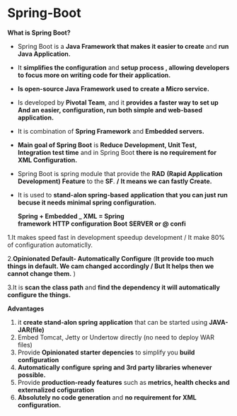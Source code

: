 # Spring-Boot
__****What is Spring Boot?****__
* Spring Boot is a ****Java Framework that makes it easier to create**** and ****run Java Application.****
* It ****simplifies the configuration**** and ****setup process , allowing developers to focus more on writing code for their application.****
* ****Is open-source Java Framework used to create a Micro service.****
* Is developed by ****Pivotal Team****, and it ****provides a faster way to set up And an easier, configuration, run both simple and web-based application.****
* It is combination of ****Spring Framework**** and ****Embedded servers.****
* ****Main goal of Spring Boot**** is ****Reduce Development, Unit Test, Integration test time**** and in Spring Boot ****there is no requirement for XML Configuration.****
* Spring Boot is spring module that provide the ****RAD**** ****(Rapid Application Development)**** ****Feature**** to the ****SF****. ****/**** ****It means we can fastly Create.****
* It is used to ****stand-alon** spring-based** ****application****  ****that you can just run becuse it needs minimal spring configuration.****


   ****Spring + Embedded     _      XML<bean>     =    Spring  
  framework****  ****HTTP             configuration      Boot****
                      ****SERVER     or @ confi****

  
1.It makes speed fast in development speedup development / It make 80% of configuration automaticlly.
  
2.****Opinionated Default- Automatically Configure**** (****It provide too much things in default. We cam changed accordingly / But It helps then we cannot change them.**** )

3.It is ****scan the class path**** and ****find the dependency it will automatically configure the things.****


****Advantages****
1. it ****create stand-alon spring application**** that can be started using ****JAVA-JAR(file)****
2. Embed Tomcat, Jetty or Undertow directly (no need to deploy WAR files)
3. Provide ****Opinionated starter depencies**** to simplify you ****build configuration****
4. ****Automatically configure**** ****spring and 3rd party libraries whenever possible.****
5. Provide ****production-ready features**** such as ****metrics, health checks and externalized cofiguration****
6. ****Absolutely no code generation**** and ****no requirement for XML configuration.****


